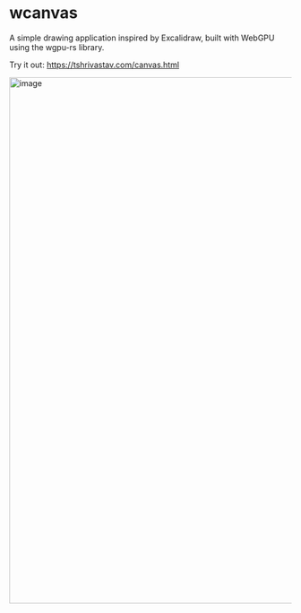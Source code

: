 # wcanvas 

A simple drawing application inspired by Excalidraw, built with WebGPU using the wgpu-rs library.

Try it out: https://tshrivastav.com/canvas.html

<img width="1396" height="938" alt="image" src="https://github.com/user-attachments/assets/034bbddd-b89c-4d6e-9247-ef903e3ab40e" />
